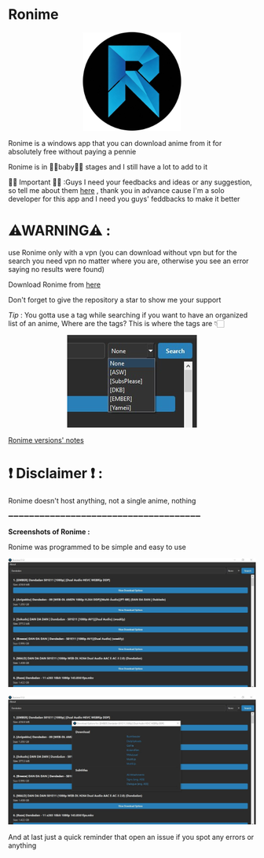# Ronime

<p align="center">
  <img src="https://github.com/Space-00/Ronime/blob/main/Screenshots/Logo.png" alt="Logo" width="200" height="200">
</p>

Ronime is a windows app that you can download anime from it for absolutely free without paying a pennie

Ronime is in 👶🏻baby👶🏻 stages and I still have a lot to add to it

👂🏻 Important 👂🏻 :Guys I need your feedbacks and ideas or any suggestion, so tell me about them [here](https://github.com/Space-00/Ronime/issues) , thank you in advance cause I'm a solo developer for this app and I need you guys' feddbacks to make it better

# ⚠WARNING⚠ : 
use Ronime only with a vpn (you can download without vpn but for the search you need vpn no matter where you are, otherwise you see an error saying no results were found)

Download Ronime from [here](https://github.com/Space-00/Ronime/releases)

Don't forget to give the repository a star to show me your support

*Tip* : You gotta use a tag while searching if you want to have an organized list of an anime, Where are the tags? This is where the tags are 👇🏻

<p align="center">
  <img src="https://github.com/Space-00/Ronime/blob/main/Screenshots/Tags.jpg" alt="App Screenshot">
</p>

[Ronime versions' notes](https://github.com/Space-00/Ronime/blob/main/Version.md)

# ❗ Disclaimer ❗ :

Ronime doesn't host anything, not a single anime, nothing

➖➖➖➖➖➖➖➖➖➖➖➖➖➖➖➖➖➖➖➖➖➖➖➖➖➖➖➖➖➖➖➖➖➖➖➖➖

**Screenshots of Ronime :**

Ronime was programmed to be simple and easy to use

<p align="center">
  <img src="https://github.com/Space-00/Ronime/blob/main/Screenshots/1.jpg" alt="App Screenshot">
</p>

<p align="center">
  <img src="https://github.com/Space-00/Ronime/blob/main/Screenshots/2.jpg" alt="App Screenshot">
</p>

And at last just a quick reminder that open an issue if you spot any errors or anything
